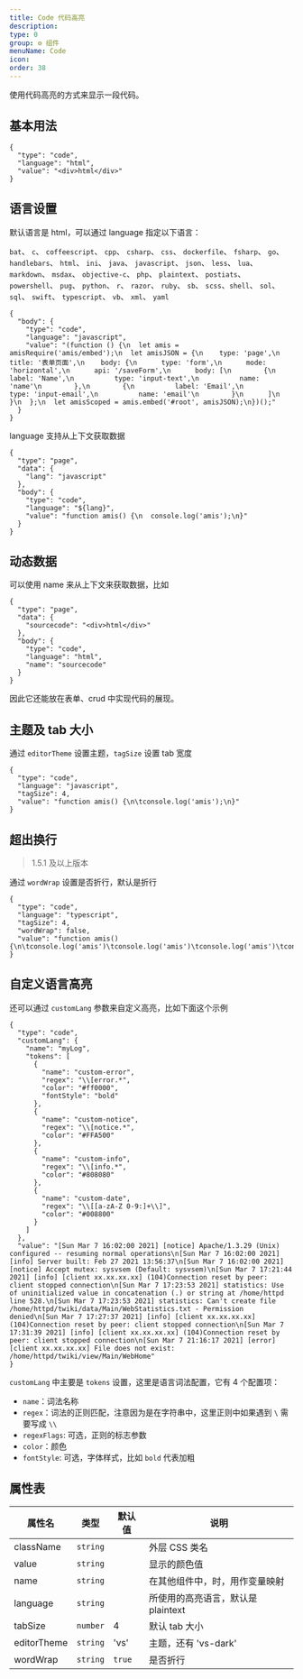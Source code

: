 ```yaml
---
title: Code 代码高亮
description:
type: 0
group: ⚙ 组件
menuName: Code
icon:
order: 38
---
```


使用代码高亮的方式来显示一段代码。

## 基本用法

```schema: scope="body"
{
  "type": "code",
  "language": "html",
  "value": "<div>html</div>"
}
```

## 语言设置

默认语言是 html，可以通过 language 指定以下语言：

`bat`、 `c`、 `coffeescript`、 `cpp`、 `csharp`、 `css`、 `dockerfile`、 `fsharp`、 `go`、 `handlebars`、 `html`、 `ini`、 `java`、 `javascript`、 `json`、 `less`、 `lua`、 `markdown`、 `msdax`、 `objective-c`、 `php`、 `plaintext`、 `postiats`、 `powershell`、 `pug`、 `python`、 `r`、 `razor`、 `ruby`、 `sb`、 `scss`、`shell`、 `sol`、 `sql`、 `swift`、 `typescript`、 `vb`、 `xml`、 `yaml`

```schema
{
  "body": {
    "type": "code",
    "language": "javascript",
    "value": "(function () {\n  let amis = amisRequire('amis/embed');\n  let amisJSON = {\n    type: 'page',\n    title: '表单页面',\n    body: {\n      type: 'form',\n      mode: 'horizontal',\n      api: '/saveForm',\n      body: [\n        {\n          label: 'Name',\n          type: 'input-text',\n          name: 'name'\n        },\n        {\n          label: 'Email',\n          type: 'input-email',\n          name: 'email'\n        }\n      ]\n    }\n  };\n  let amisScoped = amis.embed('#root', amisJSON);\n})();"
  }
}
```

language 支持从上下文获取数据

```schema
{
  "type": "page",
  "data": {
    "lang": "javascript"
  },
  "body": {
    "type": "code",
    "language": "${lang}",
    "value": "function amis() {\n  console.log('amis');\n}"
  }
}
```

## 动态数据

可以使用 name 来从上下文来获取数据，比如

```schema
{
  "type": "page",
  "data": {
    "sourcecode": "<div>html</div>"
  },
  "body": {
    "type": "code",
    "language": "html",
    "name": "sourcecode"
  }
}
```

因此它还能放在表单、crud 中实现代码的展现。

## 主题及 tab 大小

通过 `editorTheme` 设置主题，`tagSize` 设置 tab 宽度

```schema: scope="body"
{
  "type": "code",
  "language": "javascript",
  "tagSize": 4,
  "value": "function amis() {\n\tconsole.log('amis');\n}"
}

```

## 超出换行

> 1.5.1 及以上版本

通过 `wordWrap` 设置是否折行，默认是折行

```schema: scope="body"
{
  "type": "code",
  "language": "typescript",
  "tagSize": 4,
  "wordWrap": false,
  "value": "function amis() {\n\tconsole.log('amis')\tconsole.log('amis')\tconsole.log('amis')\tconsole.log('amis')\tconsole.log('amis')\tconsole.log('amis');\n}"
}
```

## 自定义语言高亮

还可以通过 `customLang` 参数来自定义高亮，比如下面这个示例

```schema: scope="body"
{
  "type": "code",
  "customLang": {
    "name": "myLog",
    "tokens": [
      {
        "name": "custom-error",
        "regex": "\\[error.*",
        "color": "#ff0000",
        "fontStyle": "bold"
      },
      {
        "name": "custom-notice",
        "regex": "\\[notice.*",
        "color": "#FFA500"
      },
      {
        "name": "custom-info",
        "regex": "\\[info.*",
        "color": "#808080"
      },
      {
        "name": "custom-date",
        "regex": "\\[[a-zA-Z 0-9:]+\\]",
        "color": "#008800"
      }
    ]
  },
  "value": "[Sun Mar 7 16:02:00 2021] [notice] Apache/1.3.29 (Unix) configured -- resuming normal operations\n[Sun Mar 7 16:02:00 2021] [info] Server built: Feb 27 2021 13:56:37\n[Sun Mar 7 16:02:00 2021] [notice] Accept mutex: sysvsem (Default: sysvsem)\n[Sun Mar 7 17:21:44 2021] [info] [client xx.xx.xx.xx] (104)Connection reset by peer: client stopped connection\n[Sun Mar 7 17:23:53 2021] statistics: Use of uninitialized value in concatenation (.) or string at /home/httpd line 528.\n[Sun Mar 7 17:23:53 2021] statistics: Can't create file /home/httpd/twiki/data/Main/WebStatistics.txt - Permission denied\n[Sun Mar 7 17:27:37 2021] [info] [client xx.xx.xx.xx] (104)Connection reset by peer: client stopped connection\n[Sun Mar 7 17:31:39 2021] [info] [client xx.xx.xx.xx] (104)Connection reset by peer: client stopped connection\n[Sun Mar 7 21:16:17 2021] [error] [client xx.xx.xx.xx] File does not exist: /home/httpd/twiki/view/Main/WebHome"
}
```

`customLang` 中主要是 `tokens` 设置，这里是语言词法配置，它有 4 个配置项：

- `name`：词法名称
- `regex`：词法的正则匹配，注意因为是在字符串中，这里正则中如果遇到 `\` 需要写成 `\\`
- `regexFlags`: 可选，正则的标志参数
- `color`：颜色
- `fontStyle`: 可选，字体样式，比如 `bold` 代表加粗

## 属性表

| 属性名      | 类型     | 默认值 | 说明                               |
| ----------- | -------- | ------ | ---------------------------------- |
| className   | `string` |        | 外层 CSS 类名                      |
| value       | `string` |        | 显示的颜色值                       |
| name        | `string` |        | 在其他组件中，时，用作变量映射     |
| language    | `string` |        | 所使用的高亮语言，默认是 plaintext |
| tabSize     | `number` | 4      | 默认 tab 大小                      |
| editorTheme | `string` | 'vs'   | 主题，还有 'vs-dark'               |
| wordWrap    | `string` | `true` | 是否折行                           |
